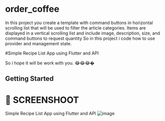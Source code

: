 # order_coffee
In this project you create a template with command buttons in horizontal scrolling list that will be used to filter the article categories. Items are displayed in a vertical scrolling list and include image, description, size, and command buttons to request quantity
So in this project i code how to use provider and management state. 

#Simple Recipe List App using Flutter and API

So i hope it will be work with you. 😂😂😂� 

## Getting Started
# 📸 SCREENSHOOT

Simple Recipe List App using Flutter and API
![image](https://user-images.githubusercontent.com/44427325/159444475-efe49771-6cd3-40de-931d-9b993b919746.png)
